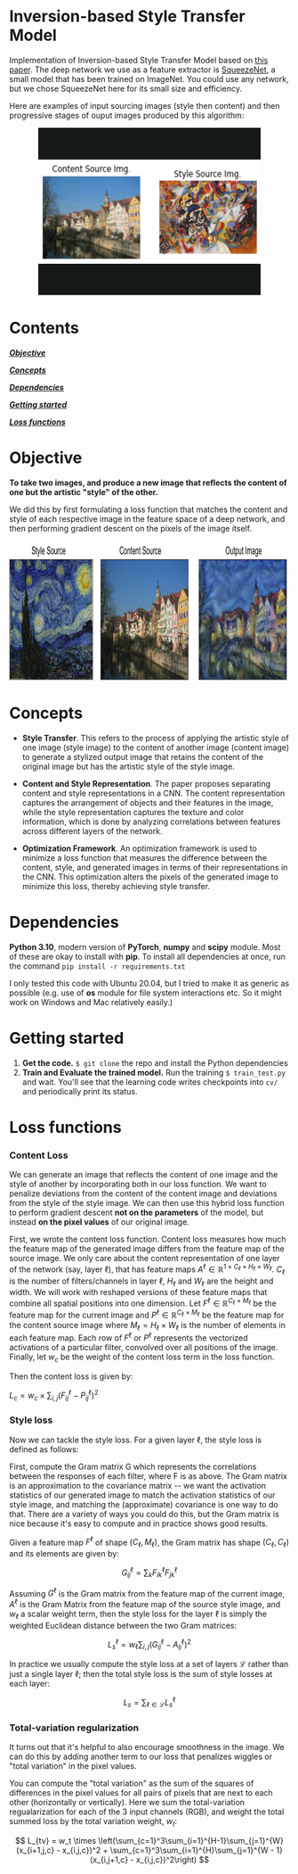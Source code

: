 # Inversion-based Style Transfer Model

Implementation of Inversion-based Style Transfer Model based on [this paper](https://www.cv-foundation.org/openaccess/content_cvpr_2016/papers/Gatys_Image_Style_Transfer_CVPR_2016_paper.pdf). The deep network we use as a feature extractor is [SqueezeNet](https://arxiv.org/abs/1602.07360), a small model that has been trained on ImageNet. You could use any network, but we chose SqueezeNet here for its small size and efficiency.

Here are examples of input sourcing images (style then content) and then progressive stages of ouput images produced by this algorithm:

<p align="center">
  <img src="./gif/results_ST.gif" alt="Image Description" width="400" height="300">
</p>


# Contents

[***Objective***](https://github.com/leob03/Style_Transfer#objective)

[***Concepts***](https://github.com/leob03/Style_Transfer#concepts)

[***Dependencies***](https://github.com/leob03/Style_Transfer#dependencies)

[***Getting started***](https://github.com/leob03/Style_Transfer#getting-started)

[***Loss functions***](https://github.com/leob03/Style_Transfer#loss-functions)

# Objective

**To take two images, and produce a new image that reflects the content of one but the artistic "style" of the other.**

We did this by first formulating a loss function that matches the content and style of each respective image in the feature space of a deep network, and then performing gradient descent on the pixels of the image itself.

<p align="center">
  <img src="./img/example_styletransfer.png" alt="Image Description" width="900" height="250">
</p>


# Concepts

* **Style Transfer**. This refers to the process of applying the artistic style of one image (style image) to the content of another image (content image) to generate a stylized output image that retains the content of the original image but has the artistic style of the style image.

* **Content and Style Representation**. The paper proposes separating content and style representations in a CNN. The content representation captures the arrangement of objects and their features in the image, while the style representation captures the texture and color information, which is done by analyzing correlations between features across different layers of the network.

* **Optimization Framework**. An optimization framework is used to minimize a loss function that measures the difference between the content, style, and generated images in terms of their representations in the CNN. This optimization alters the pixels of the generated image to minimize this loss, thereby achieving style transfer.


# Dependencies
**Python 3.10**, modern version of **PyTorch**, **numpy** and **scipy** module. Most of these are okay to install with **pip**. To install all dependencies at once, run the command `pip install -r requirements.txt`

I only tested this code with Ubuntu 20.04, but I tried to make it as generic as possible (e.g. use of **os** module for file system interactions etc. So it might work on Windows and Mac relatively easily.)


# Getting started

1. **Get the code.** `$ git clone` the repo and install the Python dependencies
2. **Train and Evaluate the trained model.** Run the training `$ train_test.py` and wait. You'll see that the learning code writes checkpoints into `cv/` and periodically print its status. 

# Loss functions

### Content Loss

We can generate an image that reflects the content of one image and the style of another by incorporating both in our loss function. We want to penalize deviations from the content of the content image and deviations from the style of the style image. We can then use this hybrid loss function to perform gradient descent **not on the parameters** of the model, but instead **on the pixel values** of our original image.

First, we wrote the content loss function. Content loss measures how much the feature map of the generated image differs from the feature map of the source image. We only care about the content representation of one layer of the network (say, layer $\ell$), that has feature maps $A^\ell \in \mathbb{R}^{1 \times C_\ell \times H_\ell \times W_\ell}$. $C_\ell$ is the number of filters/channels in layer $\ell$, $H_\ell$ and $W_\ell$ are the height and width. We will work with reshaped versions of these feature maps that combine all spatial positions into one dimension. Let $F^\ell \in \mathbb{R}^{C_\ell \times M_\ell}$ be the feature map for the current image and $P^\ell \in \mathbb{R}^{C_\ell \times M_\ell}$ be the feature map for the content source image where $M_\ell=H_\ell\times W_\ell$ is the number of elements in each feature map. Each row of $F^\ell$ or $P^\ell$ represents the vectorized activations of a particular filter, convolved over all positions of the image. Finally, let $w_c$ be the weight of the content loss term in the loss function.

Then the content loss is given by:

$L_c = w_c \times \sum_{i,j} (F_{ij}^{\ell} - P_{ij}^{\ell})^2$


### Style loss

Now we can tackle the style loss. For a given layer $\ell$, the style loss is defined as follows:

First, compute the Gram matrix G which represents the correlations between the responses of each filter, where F is as above. The Gram matrix is an approximation to the covariance matrix -- we want the activation statistics of our generated image to match the activation statistics of our style image, and matching the (approximate) covariance is one way to do that. There are a variety of ways you could do this, but the Gram matrix is nice because it's easy to compute and in practice shows good results.

Given a feature map $F^\ell$ of shape $(C_\ell, M_\ell)$, the Gram matrix has shape $(C_\ell, C_\ell)$ and its elements are given by:

$$G_{ij}^\ell  = \sum_k F^{\ell}_{ik} F^{\ell}_{jk}$$

Assuming $G^\ell$ is the Gram matrix from the feature map of the current image, $A^\ell$ is the Gram Matrix from the feature map of the source style image, and $w_\ell$ a scalar weight term, then the style loss for the layer $\ell$ is simply the weighted Euclidean distance between the two Gram matrices:

$$L_s^\ell = w_\ell \sum_{i, j} \left(G^\ell_{ij} - A^\ell_{ij}\right)^2$$

In practice we usually compute the style loss at a set of layers $\mathcal{L}$ rather than just a single layer $\ell$; then the total style loss is the sum of style losses at each layer:

$$L_s = \sum_{\ell \in \mathcal{L}} L_s^\ell$$


### Total-variation regularization

It turns out that it's helpful to also encourage smoothness in the image. We can do this by adding another term to our loss that penalizes wiggles or "total variation" in the pixel values.

You can compute the "total variation" as the sum of the squares of differences in the pixel values for all pairs of pixels that are next to each other (horizontally or vertically). Here we sum the total-variation regualarization for each of the 3 input channels (RGB), and weight the total summed loss by the total variation weight, $w_t$:

$$
L_{tv} = w_t \times \left(\sum_{c=1}^3\sum_{i=1}^{H-1}\sum_{j=1}^{W} (x_{i+1,j,c} - x_{i,j,c})^2 + \sum_{c=1}^3\sum_{i=1}^{H}\sum_{j=1}^{W - 1} (x_{i,j+1,c} - x_{i,j,c})^2\right)
$$




